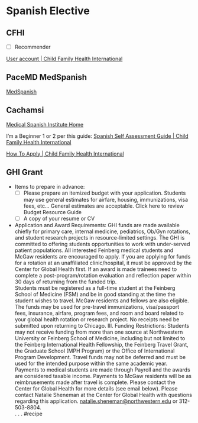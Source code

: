 # Spanish Elective
## CFHI
- [ ] Recommender

[User account | Child Family Health International](https://www.cfhi.org/user)

## PaceMD MedSpanish
[MedSpanish](http://www.pace-medspanish.org/)
## Cachamsi
[Medical Spanish Institute Home](http://www.cachamsi.com/)

I’m a Beginner 1 or 2 per this guide: [Spanish Self Assessment Guide | Child Family Health International](https://www.cfhi.org/spanish-self-assessment-guide)

[How To Apply | Child Family Health International](https://www.cfhi.org/how-to-apply)

## GHI Grant
* Items to prepare in advance:
	- [ ] Please prepare an itemized budget with your application.  Students may use general estimates for airfare, housing, immunizations, visa fees, etc... General estimates are acceptable. Click here to review Budget Resource Guide
	- [ ] A copy of your resume or CV

* Application and Award Requirements:
GHI funds are made available chiefly for primary care, internal medicine, pediatrics, Ob/Gyn rotations, and student research projects in resource-limited settings.  The GHI is committed to offering students opportunities to work with under-served patient populations.  All interested Feinberg medical students and McGaw residents are encouraged to apply.
If you are applying for funds for a rotation at an unaffiliated clinic/hospital, it must be approved by the Center for Global Health first.
If an award is made trainees need to complete a post-program/rotation evaluation and reflection paper within 30 days of returning from the funded trip.  
Students must be registered as a full-time student at the Feinberg School of Medicine (FSM) and be in good standing at the time the student wishes to travel. McGaw residents and fellows are also eligible.
The funds may be used for pre-travel immunizations, visa/passport fees, insurance, airfare, program fees, and room and board related to your global health rotation or research project.  No receipts need be submitted upon returning to Chicago.
III. Funding Restrictions: 
Students may not receive funding from more than one source at Northwestern University or Feinberg School of Medicine, including but not limited to the Feinberg International Health Fellowship, the Feinberg Travel Grant, the Graduate School (MPH Program) or the Office of International Program Development.
Travel funds may not be deferred and must be used for the intended purpose within the same academic year.
Payments to medical students are made through Payroll and the awards are considered taxable income.  Payments to McGaw residents will be as reimbrusements made after travel is complete.  Please contact the Center for Global Health for more details (see email below).
Please contact Natalie Sheneman at the Center for Global Health with questions regarding this application.
natalie.sheneman@northwestern.edu or 312-503-8804.  
.
.
.
#recipe